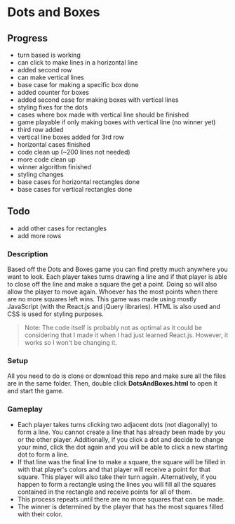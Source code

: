 # Dots and Boxes

## Progress
-   turn based is working
-   can click to make lines in a horizontal line
-	added second row
-	can make vertical lines
-	base case for making a specific box done
-	added counter for boxes
-   added second case for making boxes with vertical lines
-   styling fixes for the dots
-  cases where box made with vertical line should be finished
-  game playable if only making boxes with vertical line (no winner yet)
-   third row added
-   vertical line boxes added for 3rd row
-   horizontal cases finished
-   code clean up (~200 lines not needed)
-  more code clean up
-  winner algorithm finished
-  styling changes
-  base cases for horizontal rectangles done
-  base cases for vertical rectangles done

## Todo
-  add other cases for rectangles
-  add more rows

### Description
Based off the Dots and Boxes game you can find pretty much anywhere you want to look. Each player takes turns drawing a line and if that player is able to close off the line and make a square the get a point. Doing so will also allow the player to move again. Whoever has the most points when there are no more squares left wins. This game was made using mostly JavaScript (with the React.js and jQuery libraries). HTML is also used and CSS is used for styling purposes.
>  Note: The code itself is probably not as optimal as it could be considering that I made it when I had just learned React.js. However, it works so I won't be changing it.
### Setup
All you need to do is clone or download this repo and make sure all the files are in the same folder. Then, double click **DotsAndBoxes.html** to open it and start the game.
### Gameplay
- Each player takes turns clicking two adjacent dots (not diagonally) to form a line. You cannot create a line that has already been made by you or the other player. Additionally, if you click a dot and decide to change your mind, click the dot again and you will be able to click a new starting dot to form a line.
- If that line was the final line to make a square, the square will be filled in with that player's colors and that player will receive a point for that square. This player will also take their turn again. Alternatively, if you happen to form a rectangle using the lines you will fill all the squares contained in the rectangle and receive points for all of them.
- This process repeats until there are no more squares that can be made.
- The winner is determined by the player that has the most squares filled with their color.
